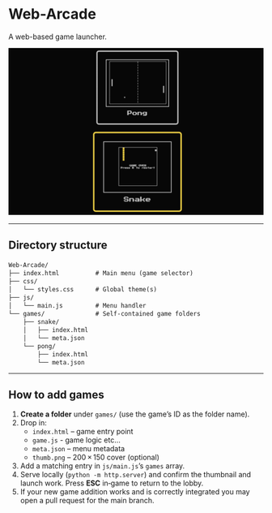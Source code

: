 # Web-Arcade
 
A web-based game launcher.

![Arcade menu screenshot](arcade_menu.png)

---

## Directory structure

```t
Web-Arcade/
├── index.html          # Main menu (game selector)
├── css/
│   └── styles.css      # Global theme(s)
├── js/
│   └── main.js         # Menu handler
└── games/              # Self-contained game folders
    ├── snake/
    │   ├── index.html
    │   └── meta.json
    └── pong/
        ├── index.html
        └── meta.json
```

---

## How to add games

1. **Create a folder** under `games/` (use the game’s ID as the folder name).
2. Drop in:
   - `index.html`  – game entry point 
   - `game.js`     - game logic etc... 
   - `meta.json`   – menu metadata  
   - `thumb.png`   – 200 × 150 cover (optional)
3. Add a matching entry in `js/main.js`’s `games` array.
4. Serve locally (`python -m http.server`) and confirm the thumbnail and launch work. Press **ESC** in‑game to return to the lobby.
5. If your new game addition works and is correctly integrated you may open a pull request for the main branch.
